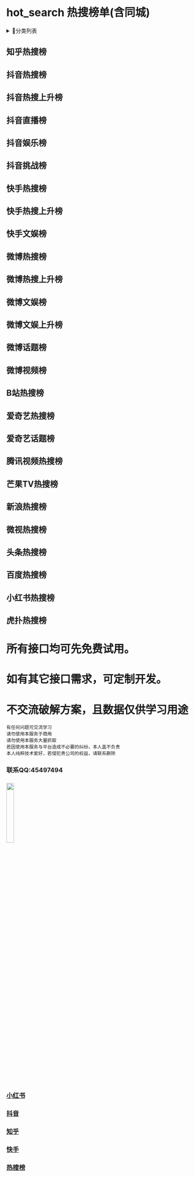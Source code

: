 # hot_search  热搜榜单(含同城)


<details>
  <summary>📌分类列表</summary>
{
  'weibo': [
    {
      'platform': '微博',
      'typeName': '热搜榜',
      'typeId': 8
    },
    {
      'platform': '微博',
      'typeName': '热搜实时上升',
      'typeId': 9
    },
    {
      'platform': '微博',
      'typeName': '热搜实时（内页）',
      'typeId': 248
    },
    {
      'platform': '微博',
      'typeName': '文娱榜',
      'typeId': 112
    },
    {
      'platform': '微博',
      'typeName': '文娱实时上升',
      'typeId': 249
    },
    {
      'platform': '微博',
      'typeName': '文娱实时（内页）',
      'typeId': 250
    },
    {
      'platform': '微博',
      'typeName': '热议话题榜',
      'typeId': 34
    },
    {
      'platform': '微博',
      'typeName': '电视剧话题',
      'typeId': 115
    },
    {
      'platform': '微博',
      'typeName': '要闻榜',
      'typeId': 153
    },
    {
      'platform': '微博',
      'typeName': '视频榜',
      'typeId': 156
    },
    {
      'platform': '微博',
      'typeName': '热聊榜',
      'typeId': 158
    },
    {
      'platform': '微博',
      'typeName': '同城榜',
      'typeId': 167
    }
  ],
  'douyin': [
    {
      'platform': '抖音',
      'typeName': '热点榜',
      'typeId': 12
    },
    {
      'platform': '抖音',
      'typeName': '实时上升热点',
      'typeId': 147
    },
    {
      'platform': '抖音',
      'typeName': '娱乐榜',
      'typeId': 70
    },
    {
      'platform': '抖音',
      'typeName': '社会榜',
      'typeId': 145
    },
    {
      'platform': '抖音',
      'typeName': '挑战榜',
      'typeId': 146
    },
    {
      'platform': '抖音',
      'typeName': '热点榜（内页）',
      'typeId': 159
    },
    {
      'platform': '抖音',
      'typeName': '上升热点（内页）',
      'typeId': 160
    },
    {
      'platform': '抖音',
      'typeName': '剧集榜',
      'typeId': 251
    },
    {
      'platform': '抖音',
      'typeName': '种草榜',
      'typeId': 261
    },
    {
      'platform': '抖音',
      'typeName': '热歌榜',
      'typeId': 148
    },
    {
      'platform': '抖音',
      'typeName': '飙升榜',
      'typeId': 149
    },
    {
      'platform': '抖音',
      'typeName': '原创榜',
      'typeId': 150
    },
    {
      'platform': '抖音',
      'typeName': '搜索结果',
      'typeId': 235
    }
  ],
  'kuaishou': [
    {
      'platform': '快手',
      'typeName': '热搜榜',
      'typeId': 72
    },
    {
      'platform': '快手',
      'typeName': '文娱榜',
      'typeId': 135
    },
    {
      'platform': '快手',
      'typeName': '社会榜',
      'typeId': 151
    },
    {
      'platform': '快手',
      'typeName': '挑战榜',
      'typeId': 152
    },
    {
      'platform': '快手',
      'typeName': '搜索飙升',
      'typeId': 260
    }
  ],
  'toutiao': [
    {
      'platform': '头条',
      'typeName': '热榜安卓版',
      'typeId': 75
    },
    {
      'platform': '头条',
      'typeName': '热榜苹果版',
      'typeId': 143
    },
    {
      'platform': '头条',
      'typeName': '热榜网页版',
      'typeId': 144
    },
    {
      'platform': '头条',
      'typeName': '娱乐榜',
      'typeId': 154
    }
  ],
  'baidu': [
    {
      'platform': '百度',
      'typeName': '实时热搜榜',
      'typeId': 16
    },
    {
      'platform': '百度',
      'typeName': '电影榜',
      'typeId': 109
    },
    {
      'platform': '百度',
      'typeName': '电视剧榜',
      'typeId': 110
    }
  ],
  'sina': [
    {
      'platform': '新浪',
      'typeName': '热榜',
      'typeId': 90
    },
    {
      'platform': '新浪',
      'typeName': '娱乐榜',
      'typeId': 157
    },
    {
      'platform': '新浪',
      'typeName': '视频榜',
      'typeId': 165
    },
    {
      'platform': '新浪',
      'typeName': '时尚榜',
      'typeId': 166
    }
  ],
  'wangyi': [
    {
      'platform': '网易',
      'typeName': '热搜榜',
      'typeId': 155
    }
  ],
  'hupu': [
    {
      'platform': '虎扑',
      'typeName': '热搜榜',
      'typeId': 108
    }
  ],
  'bilibili': [
    {
      'platform': 'B站',
      'typeName': '热搜词榜',
      'typeId': 44
    }
  ],
  'zhihu': [
    {
      'platform': '知乎',
      'typeName': '热榜',
      'typeId': 111
    }
  ],
  'weishi': [
    {
      'platform': '微视',
      'typeName': '热门',
      'typeId': 76
    }
  ],
  'douban': [
    {
      'platform': '豆瓣',
      'typeName': '实时热门电视',
      'typeId': 116
    },
    {
      'platform': '豆瓣',
      'typeName': '实时热门书影音',
      'typeId': 117
    }
  ],
  'iqiyi': [
    {
      'platform': '爱奇艺',
      'typeName': '总榜',
      'typeId': 81
    },
    {
      'platform': '爱奇艺',
      'typeName': '热搜榜',
      'typeId': 82
    },
    {
      'platform': '爱奇艺',
      'typeName': '电影热搜榜',
      'typeId': 84
    },
    {
      'platform': '爱奇艺',
      'typeName': '电影热播榜',
      'typeId': 86
    },
    {
      'platform': '爱奇艺',
      'typeName': '电影飙升榜',
      'typeId': 88
    },
    {
      'platform': '爱奇艺',
      'typeName': '电视剧热搜榜',
      'typeId': 85
    },
    {
      'platform': '爱奇艺',
      'typeName': '电视剧热播榜',
      'typeId': 87
    },
    {
      'platform': '爱奇艺',
      'typeName': '电视剧飙升榜',
      'typeId': 89
    },
    {
      'platform': '爱奇艺',
      'typeName': '搜索热搜榜',
      'typeId': 262
    },
    {
      'platform': '爱奇艺',
      'typeName': '搜索电视剧榜',
      'typeId': 263
    },
    {
      'platform': '爱奇艺',
      'typeName': '搜索电影榜',
      'typeId': 264
    }
  ],
  'txvideo': [
    {
      'platform': '腾讯视频',
      'typeName': '热搜榜',
      'typeId': 91
    },
    {
      'platform': '腾讯视频',
      'typeName': '热点话题',
      'typeId': 92
    },
    {
      'platform': '腾讯视频',
      'typeName': '综艺榜',
      'typeId': 95
    },
    {
      'platform': '腾讯视频',
      'typeName': '电影榜',
      'typeId': 94
    },
    {
      'platform': '腾讯视频',
      'typeName': '电视剧榜',
      'typeId': 93
    }
  ],
  'mongotv': [
    {
      'platform': '芒果',
      'typeName': '热门内容榜',
      'typeId': 97
    },
    {
      'platform': '芒果',
      'typeName': '综艺榜',
      'typeId': 98
    },
    {
      'platform': '芒果',
      'typeName': '电影榜',
      'typeId': 100
    },
    {
      'platform': '芒果',
      'typeName': '电视剧榜',
      'typeId': 99
    }
  ],
  'yunhe': [
    {
      'platform': '云合',
      'typeName': '电视剧热度',
      'typeId': 133
    },
    {
      'platform': '云合',
      'typeName': '电视剧霸屏全网',
      'typeId': 237
    },
    {
      'platform': '云合',
      'typeName': '电视剧霸屏热播',
      'typeId': 238
    },
    {
      'platform': '云合',
      'typeName': '电视剧话题度',
      'typeId': 241
    },
    {
      'platform': '云合',
      'typeName': '电影热度',
      'typeId': 131
    },
    {
      'platform': '云合',
      'typeName': '电影话题度',
      'typeId': 239
    },
    {
      'platform': '云合',
      'typeName': '电影霸屏',
      'typeId': 240
    },
    {
      'platform': '云合',
      'typeName': '综艺热度',
      'typeId': 132
    },
    {
      'platform': '云合',
      'typeName': '综艺话题度',
      'typeId': 242
    },
    {
      'platform': '云合',
      'typeName': '综艺霸屏',
      'typeId': 243
    }
  ],
  'lanying': [
    {
      'platform': '蓝鹰',
      'typeName': '全网综艺',
      'typeId': 254
    },
    {
      'platform': '蓝鹰',
      'typeName': '电视综艺',
      'typeId': 255
    },
    {
      'platform': '蓝鹰',
      'typeName': '网络综艺',
      'typeId': 256
    },
    {
      'platform': '蓝鹰',
      'typeName': '全网剧',
      'typeId': 257
    },
    {
      'platform': '蓝鹰',
      'typeName': 'TV剧',
      'typeId': 258
    },
    {
      'platform': '蓝鹰',
      'typeName': '网络剧',
      'typeId': 259
    }
  ],
  'Vlinkage': [
    {
      'platform': 'Vlinkage',
      'typeName': '网综播放指数',
      'typeId': 139
    },
    {
      'platform': 'Vlinkage',
      'typeName': '综艺播放指数',
      'typeId': 140
    },
    {
      'platform': 'Vlinkage',
      'typeName': '网剧播放指数',
      'typeId': 141
    },
    {
      'platform': 'Vlinkage',
      'typeName': '电视剧播放指数',
      'typeId': 142
    },
    {
      'platform': 'Vlinkage',
      'typeName': '剧集角色新媒体',
      'typeId': 236
    }
  ],
  'detawen': [
    {
      'platform': '德塔文',
      'typeName': '电视剧景气指数',
      'typeId': 252
    },
    {
      'platform': '德塔文',
      'typeName': '待播剧景气指数',
      'typeId': 253
    }
  ],
  'guduo': [
    {
      'platform': '骨朵',
      'typeName': '全剧集排行',
      'typeId': 121
    },
    {
      'platform': '骨朵',
      'typeName': '网络剧排行',
      'typeId': 122
    },
    {
      'platform': '骨朵',
      'typeName': '电视剧排行',
      'typeId': 123
    },
    {
      'platform': '骨朵',
      'typeName': '全综艺排行',
      'typeId': 124
    },
    {
      'platform': '骨朵',
      'typeName': '网综排行',
      'typeId': 125
    },
    {
      'platform': '骨朵',
      'typeName': '电视综艺排行',
      'typeId': 126
    }
  ],
  'city': [
    {
      'cityName': '北京',
      'cityId': 168
    },
    {
      'cityName': '上海',
      'cityId': 169
    },
    {
      'cityName': '广州',
      'cityId': 170
    },
    {
      'cityName': '深圳',
      'cityId': 171
    },
    {
      'cityName': '成都',
      'cityId': 172
    },
    {
      'cityName': '重庆',
      'cityId': 173
    },
    {
      'cityName': '杭州',
      'cityId': 174
    },
    {
      'cityName': '西安',
      'cityId': 193
    },
    {
      'cityName': '武汉',
      'cityId': 194
    },
    {
      'cityName': '苏州',
      'cityId': 195
    },
    {
      'cityName': '郑州',
      'cityId': 196
    },
    {
      'cityName': '南京',
      'cityId': 197
    },
    {
      'cityName': '天津',
      'cityId': 198
    },
    {
      'cityName': '长沙',
      'cityId': 199
    },
    {
      'cityName': '东莞',
      'cityId': 200
    },
    {
      'cityName': '宁波',
      'cityId': 201
    },
    {
      'cityName': '佛山',
      'cityId': 202
    },
    {
      'cityName': '合肥',
      'cityId': 203
    },
    {
      'cityName': '青岛',
      'cityId': 204
    },
    {
      'cityName': '昆明',
      'cityId': 205
    },
    {
      'cityName': '沈阳',
      'cityId': 206
    },
    {
      'cityName': '济南',
      'cityId': 207
    },
    {
      'cityName': '无锡',
      'cityId': 208
    },
    {
      'cityName': '厦门',
      'cityId': 209
    },
    {
      'cityName': '福州',
      'cityId': 210
    },
    {
      'cityName': '温州',
      'cityId': 211
    },
    {
      'cityName': '金华',
      'cityId': 212
    },
    {
      'cityName': '哈尔滨',
      'cityId': 213
    },
    {
      'cityName': '大连',
      'cityId': 214
    },
    {
      'cityName': '贵阳',
      'cityId': 215
    },
    {
      'cityName': '南宁',
      'cityId': 216
    },
    {
      'cityName': '泉州',
      'cityId': 217
    },
    {
      'cityName': '石家庄',
      'cityId': 218
    },
    {
      'cityName': '长春',
      'cityId': 219
    },
    {
      'cityName': '南昌',
      'cityId': 220
    },
    {
      'cityName': '惠州',
      'cityId': 221
    },
    {
      'cityName': '常州',
      'cityId': 222
    },
    {
      'cityName': '嘉兴',
      'cityId': 223
    },
    {
      'cityName': '徐州',
      'cityId': 224
    },
    {
      'cityName': '南通',
      'cityId': 225
    },
    {
      'cityName': '太原',
      'cityId': 226
    },
    {
      'cityName': '保定',
      'cityId': 227
    },
    {
      'cityName': '珠海',
      'cityId': 228
    },
    {
      'cityName': '中山',
      'cityId': 229
    },
    {
      'cityName': '兰州',
      'cityId': 230
    },
    {
      'cityName': '临沂',
      'cityId': 231
    },
    {
      'cityName': '潍坊',
      'cityId': 232
    },
    {
      'cityName': '烟台',
      'cityId': 233
    },
    {
      'cityName': '绍兴',
      'cityId': 234
    }
  ]
}

</details>

## 知乎热搜榜
## 抖音热搜榜
## 抖音热搜上升榜
## 抖音直播榜
## 抖音娱乐榜
## 抖音挑战榜
## 快手热搜榜
## 快手热搜上升榜
## 快手文娱榜
## 微博热搜榜
## 微博热搜上升榜
## 微博文娱榜
## 微博文娱上升榜
## 微博话题榜
## 微博视频榜
## B站热搜榜
## 爱奇艺热搜榜
## 爱奇艺话题榜
## 腾讯视频热搜榜
## 芒果TV热搜榜
## 新浪热搜榜
## 微视热搜榜
## 头条热搜榜
## 百度热搜榜
## 小红书热搜榜
## 虎扑热搜榜


# 所有接口均可先免费试用。
# 如有其它接口需求，可定制开发。
# 不交流破解方案，且数据仅供学习用途

```
有任何问题可交流学习  
请勿使用本服务于商用   
请勿使用本服务大量抓取   
若因使用本服务与平台造成不必要的纠纷，本人盖不负责  
本人纯粹技术爱好，若侵犯贵公司的权益，请联系删除
``` 

### 联系QQ:45497494
###
<img src="https://qr.api.cli.im/newqr/create?data=https%253A%252F%252Fqm.qq.com%252Fcgi-bin%252Fqm%252Fqr%253Fk%253DgsXU_14bQsI8BdSevrFzHU7vIYnRCnFQ%2526noverify%253D0&level=H&transparent=false&bgcolor=%23FFFFFF&forecolor=%23000000&blockpixel=12&marginblock=1&logourl=&logoshape=no&size=500&kid=cliim&key=211db538a2ba8c28441f5d952fe165db" width="20%">

### [小红书](https://github.com/canglingzhiyue/xiaohongshu)
### [抖音](https://github.com/canglingzhiyue/douyin)
### [知乎](https://github.com/canglingzhiyue/zhihu)
### [快手](https://github.com/canglingzhiyue/kuaishou)
### [热搜榜](https://github.com/canglingzhiyue/hot_search)


